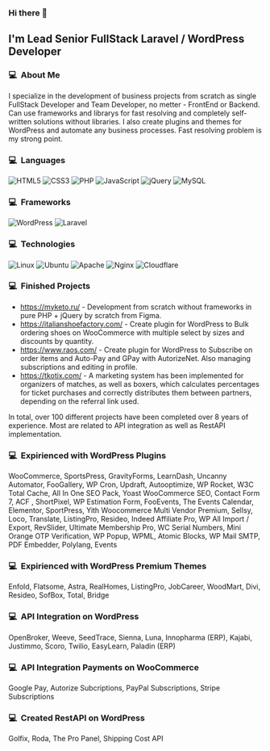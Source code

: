 ### Hi there 👋

## I'm Lead Senior FullStack Laravel / WordPress Developer

### 💻 &nbsp;About Me 

I specialize in the development of business projects from scratch as single FullStack Developer and Team Developer, no metter - FrontEnd or Backend. Can use frameworks and librarys for fast resolving and completely self-written solutions without libraries. I also create plugins and themes for WordPress and automate any business processes. Fast resolving problem is my strong point.

### 💻 &nbsp;Languages

![HTML5](https://img.shields.io/badge/html5-%23E34F26.svg?style=for-the-badge&logo=html5&logoColor=white)
![CSS3](https://img.shields.io/badge/css3-%231572B6.svg?style=for-the-badge&logo=css3&logoColor=white)
![PHP](https://img.shields.io/badge/php-%23777BB4.svg?style=for-the-badge&logo=php&logoColor=white)
![JavaScript](https://img.shields.io/badge/javascript-%23323330.svg?style=for-the-badge&logo=javascript&logoColor=%23F7DF1E)
![jQuery](https://img.shields.io/badge/jquery-%230769AD.svg?style=for-the-badge&logo=jquery&logoColor=white)
![MySQL](https://img.shields.io/badge/mysql-%2300f.svg?style=for-the-badge&logo=mysql&logoColor=white)

### 💻 &nbsp;Frameworks
![WordPress](https://img.shields.io/badge/WordPress-%23117AC9.svg?style=for-the-badge&logo=WordPress&logoColor=white)
![Laravel](https://img.shields.io/badge/laravel-%23FF2D20.svg?style=for-the-badge&logo=laravel&logoColor=white)

### 💻 &nbsp;Technologies

![Linux](https://img.shields.io/badge/Linux-FCC624?style=for-the-badge&logo=linux&logoColor=black)
![Ubuntu](https://img.shields.io/badge/Ubuntu-E95420?style=for-the-badge&logo=ubuntu&logoColor=white)
![Apache](https://img.shields.io/badge/apache-%23D42029.svg?style=for-the-badge&logo=apache&logoColor=white)
![Nginx](https://img.shields.io/badge/nginx-%23009639.svg?style=for-the-badge&logo=nginx&logoColor=white)
![Cloudflare](https://img.shields.io/badge/Cloudflare-F38020?style=for-the-badge&logo=Cloudflare&logoColor=white)

### 💻 &nbsp;Finished Projects

- https://myketo.ru/ - Development from scratch without frameworks in pure PHP + jQuery by scratch from Figma.
- https://italianshoefactory.com/ - Create plugin for WordPress to Bulk ordering shoes on WooCommerce with multiple select by sizes and discounts by quantity.
- https://www.raos.com/ - Create plugin for WordPress to Subscribe on order items and Auto-Pay and GPay with AutorizeNet. Also managing subscriptions and editing in profile.
- https://tkotix.com/ - A marketing system has been implemented for organizers of matches, as well as boxers, which calculates percentages for ticket purchases and correctly distributes them between partners, depending on the referral link used.

In total, over 100 different projects have been completed over 8 years of experience. Most are related to API integration as well as RestAPI implementation.

### 💻 &nbsp;Expirienced with WordPress Plugins
WooCommerce, SportsPress, GravityForms, LearnDash, Uncanny Automator, FooGallery, WP Cron, Updraft, Autooptimize, WP Rocket, W3C Total Cache, All In One SEO Pack, Yoast WooCommerce SEO, Contact Form 7, ACF , ShortPixel, WP Estimation Form, FooEvents, The Events Calendar, Elementor, SportPress, Yith Woocommerce Multi Vendor Premium, Sellsy, Loco, Translate, ListingPro, Resideo, Indeed Affiliate Pro, WP All Import / Export, RevSlider, Ultimate Membership Pro, WC Serial Numbers, Mini Orange OTP Verification, WP Popup, WPML, Atomic Blocks, WP Mail SMTP, PDF Embedder, Polylang, Events

### 💻 &nbsp;Expirienced with WordPress Premium Themes
Enfold, Flatsome, Astra, RealHomes, ListingPro, JobCareer, WoodMart, Divi, Resideo, SofBox, Total, Bridge

### 💻 &nbsp;API Integration on WordPress
OpenBroker, Weeve, SeedTrace, Sienna, Luna, Innopharma (ERP), Kajabi, Justimmo, Scoro, Twilio, EasyLearn, Paladin (ERP)

### 💻 &nbsp;API Integration Payments on WooCommerce
Google Pay, Autorize Subcriptions, PayPal Subscriptions, Stripe Subscriptions

### 💻 &nbsp;Created RestAPI on WordPress
Golfix, Roda, The Pro Panel, Shipping Cost API
